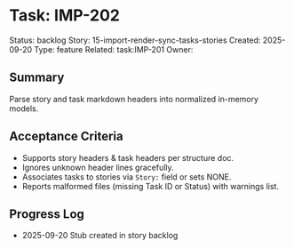 # Task: IMP-202
Status: backlog
Story: 15-import-render-sync-tasks-stories
Created: 2025-09-20
Type: feature
Related: task:IMP-201
Owner:

## Summary
Parse story and task markdown headers into normalized in-memory models.

## Acceptance Criteria
- Supports story headers & task headers per structure doc.
- Ignores unknown header lines gracefully.
- Associates tasks to stories via `Story:` field or sets NONE.
- Reports malformed files (missing Task ID or Status) with warnings list.

## Progress Log
- 2025-09-20 Stub created in story backlog
